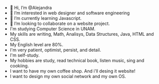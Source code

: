 - 👋 Hi, I’m @Alejandra
- 👀 I’m interested in web designer and software engineering  
- 🌱 I’m currently learning Javascript.
- 💞️ I’m looking to collaborate on a website project.
- I'm studying Computer Science in UNAM.
- My skills are writing, Math, Analisys, Data Structures, Java, HTML and CSS.
- My English level are 80%.
- I'm very patient, optimist, persist, and detail.
- I'm self-study.
- My hobbies are study, read technical book, listen music, sing and cookiing.
- I want to have my own coffee shop. And i'll desing it website!
- I want to design my own social network and my own OS.

<!---
hojuelita/hojuelita is a ✨ special ✨ repository because its `README.md` (this file) appears on your GitHub profile.
You can click the Preview link to take a look at your changes.
--->
